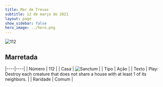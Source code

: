 ```yaml
---
title: Mar de Trevas
subtitle: 12 de março de 2021
layout: page
show_sidebar: false
hero_image: ../hero.png
---
```


![112](https://cdn.keyforgegame.com/media/card_front/en/496_112_FJ46Q8F594Q_en.png)

## Marretada

|----|----|
| Número | 112 |
| Casa | ![Sanctum](https://archonarcana.com/images/thumb/c/c7/Sanctum.png/22px-Sanctum.png "Santuário") |
| Tipo | Ação |
| Texto | Play: Destroy each creature that does not share a house with at least 1 of its neighbors. |
| Raridade | Comum |
